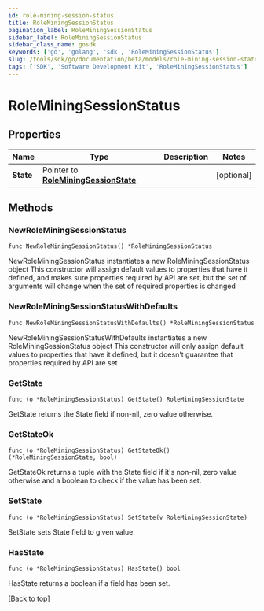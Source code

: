 ```yaml
---
id: role-mining-session-status
title: RoleMiningSessionStatus
pagination_label: RoleMiningSessionStatus
sidebar_label: RoleMiningSessionStatus
sidebar_class_name: gosdk
keywords: ['go', 'golang', 'sdk', 'RoleMiningSessionStatus'] 
slug: /tools/sdk/go/documentation/beta/models/role-mining-session-status
tags: ['SDK', 'Software Development Kit', 'RoleMiningSessionStatus']
---
```


# RoleMiningSessionStatus

## Properties

Name | Type | Description | Notes
------------ | ------------- | ------------- | -------------
**State** | Pointer to [**RoleMiningSessionState**](RoleMiningSessionState) |  | [optional] 

## Methods

### NewRoleMiningSessionStatus

`func NewRoleMiningSessionStatus() *RoleMiningSessionStatus`

NewRoleMiningSessionStatus instantiates a new RoleMiningSessionStatus object
This constructor will assign default values to properties that have it defined,
and makes sure properties required by API are set, but the set of arguments
will change when the set of required properties is changed

### NewRoleMiningSessionStatusWithDefaults

`func NewRoleMiningSessionStatusWithDefaults() *RoleMiningSessionStatus`

NewRoleMiningSessionStatusWithDefaults instantiates a new RoleMiningSessionStatus object
This constructor will only assign default values to properties that have it defined,
but it doesn't guarantee that properties required by API are set

### GetState

`func (o *RoleMiningSessionStatus) GetState() RoleMiningSessionState`

GetState returns the State field if non-nil, zero value otherwise.

### GetStateOk

`func (o *RoleMiningSessionStatus) GetStateOk() (*RoleMiningSessionState, bool)`

GetStateOk returns a tuple with the State field if it's non-nil, zero value otherwise
and a boolean to check if the value has been set.

### SetState

`func (o *RoleMiningSessionStatus) SetState(v RoleMiningSessionState)`

SetState sets State field to given value.

### HasState

`func (o *RoleMiningSessionStatus) HasState() bool`

HasState returns a boolean if a field has been set.


[[Back to top]](#) 


